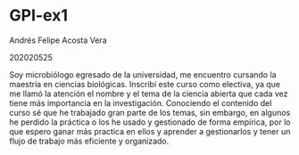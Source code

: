 # GPI-ex1
Andrés Felipe Acosta Vera

202020525

Soy microbiólogo egresado de la universidad, me encuentro cursando la maestría en ciencias biológicas. Inscribí este curso como electiva, ya que me llamó la atención el nombre y el tema de la ciencia abierta que cada vez tiene más importancia en la investigación.
Conociendo el contenido del curso sé que he trabajado gran parte de los temas, sin embargo, en algunos he perdido la práctica o los he usado y gestionado de forma empírica, por lo que espero ganar más practica en ellos y aprender a gestionarlos y tener un flujo de trabajo más eficiente y organizado.
